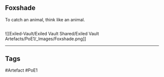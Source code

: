 ## Foxshade
To catch an animal, think like an animal.
##
![[Exiled-Vault/Exiled Vault Shared/Exiled Vault Artefacts/PoE1/_Images/Foxshade.png]]

---
## Tags
#Artefact
#PoE1